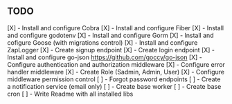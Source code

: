## TODO

[X] - Install and configure Cobra
[X] - Install and configure Fiber
[X] - Install and configure godotenv
[X] - Install and configure Gorm
[X] - Install and cofigure Goose (with migrations control)
[X] - Install and configure ZapLogger
[X] - Create signup endpoint
[X] - Create login endpoint
[X] - Install and configure go-json https://github.com/goccy/go-json
[X] - Configure authentication and authorization middleware
[X] - Configure error handler middleware
[X] - Create Role (Sadmin, Admin, User)
[X] - Configure middleware permission control
[ ] - Forgot password endpoints
[ ] - Create a notification service (email only)
[ ] - Create base worker
[ ] - Create base cron
[ ] - Write Readme with all installed libs
